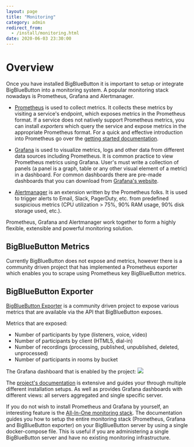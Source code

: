 ```yaml
---
layout: page
title: "Monitoring"
category: admin
redirect_from:
  - /install/monitoring.html
date: 2020-06-03 23:30:00
---
```


# Overview
Once you have installed BigBlueButton it is important to setup or integrate BigBlueButton into a monitoring system.
A popular monitoring stack nowadays is Prometheus, Grafana and Alertmanager.

* [Prometheus](https://prometheus.io/) is used to collect metrics.
It collects these metrics by visiting a service's endpoint, which exposes metrics in the Prometheus format.
If a service does not natively support Prometheus metrics, you can install _exporters_ which query the service
and expose metrics in the appropriate Prometheus format.
For a quick and effective introduction into Prometheus go over the
 [getting started documentation](https://prometheus.io/docs/prometheus/latest/getting_started/).

* [Grafana](https://grafana.com/grafana/) is used to visualize metrics, logs and other data from different data sources 
including Prometheus.
It is common practice to view Prometheus metrics using Grafana.
User's must write a collection of panels (a panel is a graph, table or any other visual element of a metric) in a
dashboard.
For common dashboards there are pre-made dashboards that you can download from 
[Grafana's website](https://grafana.com/grafana/dashboards?orderBy=name&direction=asc).

* [Alertmanager](https://prometheus.io/docs/alerting/alertmanager/) is an extension written by the Prometheus folks.
It is used to trigger alerts to Email, Slack, PagerDuty, etc. from predefined suspicious metrics (CPU utilization > 75%, 
90% RAM usage, 90% disk storage used, etc.).

Prometheus, Grafana and Alertmanager work together to form a highly flexible, extensible and powerful monitoring solution.

## BigBlueButton Metrics
Currently BigBlueButton does not expose and metrics, however there is a community driven project that has implemented
a Prometheus exporter which enables you to scrape using Prometheus key BigBlueButton metrics.

## BigBlueButton Exporter
[BigBlueButton Exporter](https://github.com/greenstatic/bigbluebutton-exporter) is a community driven project to expose 
various metrics that are available via the API that BigBlueButton exposes.

Metrics that are exposed:
* Number of participants by type (listeners, voice, video)
* Number of participants by client (HTML5, dial-in)
* Number of recordings (processing, published, unpublished, deleted, unprocessed)
* Number of participants in rooms by bucket

The Grafana dashboard that is enabled by the project:
![](https://bigbluebutton-exporter.greenstatic.dev/assets/img_grafana_dashboard_server_instance.png)

The [project's documentation](https://bigbluebutton-exporter.greenstatic.dev/) is extensive and guides your through
multiple different installation setups.
As well as provides Grafana dashboards with different views: all servers aggregated and single specific server.

If you do not wish to install Prometheus and Grafana by yourself, an interesting feature is the 
[All-In-One monitoring stack](https://bigbluebutton-exporter.greenstatic.dev/installation/all_in_one_monitoring_stack/). 
The documentation guides you how to setup the entire monitoring stack (Prometheus, Grafana and BigBlueButton exporter) 
on your BigBlueButton server by using a single docker-compose file. 
This is useful if you are administering a single BigBlueButton server and have no existing monitoring infrastructure.
